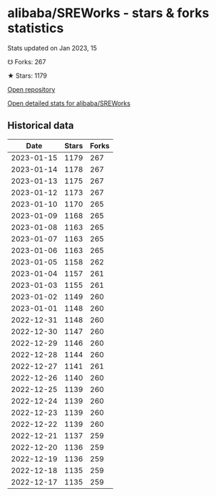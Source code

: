 # alibaba/SREWorks - stars & forks statistics

Stats updated on Jan 2023, 15

☋ Forks: 267

★ Stars: 1179

[Open repository](https://github.com/alibaba/SREWorks)

[Open detailed stats for alibaba/SREWorks](https://reviewgithub.com/rep/alibaba/SREWorks)

## Historical data
| Date | Stars | Forks |
|------|-------|-------|
| 2023-01-15 | 1179 | 267 | 
| 2023-01-14 | 1178 | 267 | 
| 2023-01-13 | 1175 | 267 | 
| 2023-01-12 | 1173 | 267 | 
| 2023-01-10 | 1170 | 265 | 
| 2023-01-09 | 1168 | 265 | 
| 2023-01-08 | 1163 | 265 | 
| 2023-01-07 | 1163 | 265 | 
| 2023-01-06 | 1163 | 265 | 
| 2023-01-05 | 1158 | 262 | 
| 2023-01-04 | 1157 | 261 | 
| 2023-01-03 | 1155 | 261 | 
| 2023-01-02 | 1149 | 260 | 
| 2023-01-01 | 1148 | 260 | 
| 2022-12-31 | 1148 | 260 | 
| 2022-12-30 | 1147 | 260 | 
| 2022-12-29 | 1146 | 260 | 
| 2022-12-28 | 1144 | 260 | 
| 2022-12-27 | 1141 | 261 | 
| 2022-12-26 | 1140 | 260 | 
| 2022-12-25 | 1139 | 260 | 
| 2022-12-24 | 1139 | 260 | 
| 2022-12-23 | 1139 | 260 | 
| 2022-12-22 | 1139 | 260 | 
| 2022-12-21 | 1137 | 259 | 
| 2022-12-20 | 1136 | 259 | 
| 2022-12-19 | 1136 | 259 | 
| 2022-12-18 | 1135 | 259 | 
| 2022-12-17 | 1135 | 259 | 

